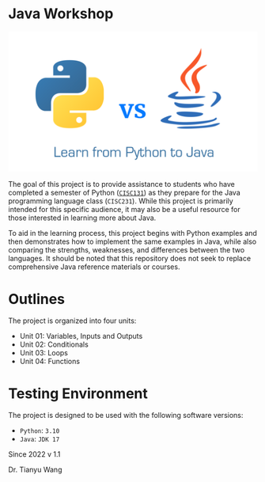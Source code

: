 # Java Workshop
![Java Workshop](https://raw.githubusercontent.com/MercyCollegeCS/Java-Workshop/main/archive/logo.png)

The goal of this project is to provide assistance to students who have completed a semester of Python ([`CISC131`](https://github.com/MercyCollegeCS/CISC131)) as they prepare for the Java programming language class (`CISC231`). While this project is primarily intended for this specific audience, it may also be a useful resource for those interested in learning more about Java.

To aid in the learning process, this project begins with Python examples and then demonstrates how to implement the same examples in Java, while also comparing the strengths, weaknesses, and differences between the two languages. It should be noted that this repository does not seek to replace comprehensive Java reference materials or courses.

# Outlines
The project is organized into four units:

- Unit 01: Variables, Inputs and Outputs
- Unit 02: Conditionals
- Unit 03: Loops
- Unit 04: Functions

# Testing Environment
The project is designed to be used with the following software versions:
- `Python`: `3.10`
- `Java`: `JDK 17`

Since 2022
v 1.1

Dr. Tianyu Wang

